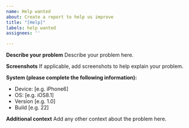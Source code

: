 ```yaml
---
name: Help wanted
about: Create a report to help us improve
title: "[Help]"
labels: help wanted
assignees: ''

---
```


**Describe your problem**
Describe your problem here. 

**Screenshots**
If applicable, add screenshots to help explain your problem.

**System (please complete the following information):**
 - Device: [e.g. iPhone6]
 - OS: [e.g. iOS8.1]
 - Version [e.g. 1.0]
 - Build [e.g. 22]

**Additional context**
Add any other context about the problem here.
